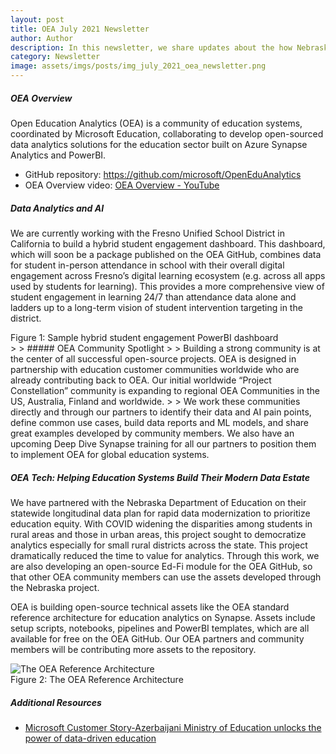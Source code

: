 ```yaml
---
layout: post
title: OEA July 2021 Newsletter
author: Author
description: In this newsletter, we share updates about the how Nebraska DoE is using Azure Synapse and OEA to prioritize education equity and others.
category: Newsletter
image: assets/imgs/posts/img_july_2021_oea_newsletter.png
---
```


##### OEA Overview

Open Education Analytics (OEA) is a community of education systems, coordinated by Microsoft Education, collaborating to develop open-sourced data analytics solutions for the education sector built on Azure Synapse Analytics and PowerBI.

- GitHub repository: <a href="https://github.com/microsoft/OpenEduAnalytics" target="_blank">https://github.com/microsoft/OpenEduAnalytics</a>
- OEA Overview video: <a href="https://www.youtube.com/watch?v=efNYbS4sC4g" target="_blank">OEA Overview - YouTube</a>

##### Data Analytics and AI

We are currently working with the Fresno Unified School District in California to build a hybrid student engagement dashboard.
This dashboard, which will soon be a package published on the OEA GitHub, combines data for student in-person attendance in school with their overall digital engagement across Fresno’s digital learning ecosystem (e.g. across all apps used by students for learning). This provides a more comprehensive view of student engagement in learning 24/7 than attendance data alone and ladders up to a long-term vision of student intervention targeting in the district.

<div class="container-wrapper text-center">
   <img src="{{ site.baseurl }}/assets/imgs/img_landing_page_success_story_fresno.png" class="img-fluid w-100" alt="" />
   <figcaption class="mt-2">Figure 1: Sample hybrid student engagement PowerBI dashboard</figcaption>
</div>
>
> ##### OEA Community Spotlight
>
> Building a strong community is at the center of all successful open-source projects. OEA is designed in partnership with education customer communities worldwide who are already contributing back to OEA. Our initial worldwide “Project Constellation” community is expanding to regional OEA Communities in the US, Australia, Finland and worldwide.
>
> We work these communities directly and through our partners to identify their data and AI pain points, define common use cases, build data reports and ML models, and share great examples developed by community members. We also have an upcoming Deep Dive Synapse training for all our partners to position them to implement OEA for global education systems.


##### OEA Tech: Helping Education Systems Build Their Modern Data Estate

We have partnered with the Nebraska Department of Education on their statewide longitudinal data plan for rapid data modernization to prioritize education equity. With COVID widening the disparities among students in rural areas and those in urban areas, this project sought to democratize analytics especially for small rural districts across the state. This project dramatically reduced the time to value for analytics. Through this work, we are also developing an open-source Ed-Fi module for the OEA GitHub, so that other OEA community members can use the assets developed through the Nebraska project.

OEA is building open-source technical assets like the OEA standard reference architecture for education analytics on Synapse. Assets include setup scripts, notebooks, pipelines and PowerBI templates, which are all available for free on the OEA GitHub. Our OEA partners and community members will be contributing more assets to the repository.

<div class="container-wrapper text-center">
   <img src="{{ site.baseurl }}/assets/imgs/OEA_ref_arch_v0.4.png" class="img-fluid w-100" alt="The OEA Reference Architecture" />
   <figcaption class="mt-2">Figure 2: The OEA Reference Architecture</figcaption>
</div>


##### Additional Resources

 - [Microsoft Customer Story-Azerbaijani Ministry of Education unlocks the power of data-driven education](https://customers.microsoft.com/en-us/story/862925-ministry-of-education-of-the-republic-of-azerbaijan-government-azure-en-azerbaijan)
